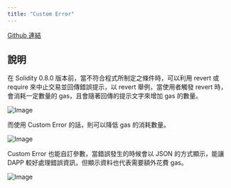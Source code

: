 ```yaml
---
title: "Custom Error"
---
```


[Github 連結](https://github.com/WeiYun0912/SmartContracts/tree/main/Features/Custom%20Error)

## 說明

在 Solidity 0.8.0 版本前，當不符合程式所制定之條件時，可以利用 revert 或 require 來中止交易並回傳錯誤提示，以 revert 舉例，當使用者觸發 revert 時，會消耗一定數量的 gas，且會隨著回傳的提示文字來增加 gas 的數量。

![Image](https://i.imgur.com/mnr5twV.png)

而使用 Custom Error 的話，則可以降低 gas 的消耗數量。

![Image](https://i.imgur.com/6B7Axgk.png)

Custom Error 也能自訂參數，當錯誤發生的時候會以 JSON 的方式顯示，能讓 DAPP 較好處理錯誤資訊，但顯示資料也代表需要額外花費 gas。

![Image](https://i.imgur.com/YlLo2p5.png)

